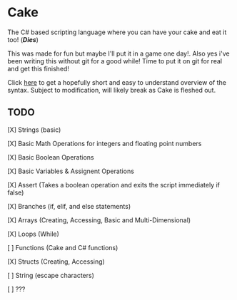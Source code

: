 **Cake**
===========

The C# based scripting language where you can have your cake and eat it too! (***Dies***)

This was made for fun but maybe I'll put it in a game one day!. Also yes i've been writing this
without git for a good while! Time to put it on git for real and get this finished!

Click [here](SYNTAX.md) to get a hopefully short and easy to understand overview of 
the syntax. Subject to modification, will likely break as Cake is fleshed out.

TODO
----

[X] Strings (basic)

[X] Basic Math Operations for integers and floating point numbers

[X] Basic Boolean Operations

[X] Basic Variables & Assignent Operations

[X] Assert (Takes a boolean operation and exits the script immediately if false)

[X] Branches (if, elif, and else statements)

[X] Arrays (Creating, Accessing, Basic and Multi-Dimensional)

[X] Loops (While)

[ ] Functions (Cake and C# functions)

[X] Structs (Creating, Accessing)

[ ] String (escape characters)

[ ] ???
